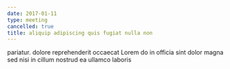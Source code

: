 ```yaml
---
date: 2017-01-11
type: meeting
cancelled: true
title: aliquip adipiscing quis fugiat nulla non
---
```

pariatur. dolore reprehenderit occaecat Lorem do in officia sint dolor magna sed nisi in cillum nostrud ea ullamco laboris